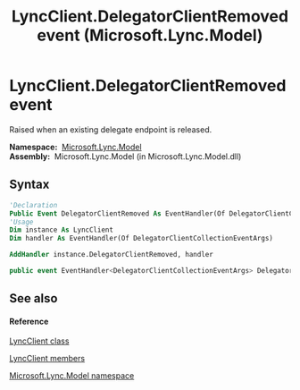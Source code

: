 ﻿---
title: LyncClient.DelegatorClientRemoved event (Microsoft.Lync.Model)
TOCTitle: DelegatorClientRemoved event
ms:assetid: E:Microsoft.Lync.Model.LyncClient.DelegatorClientRemoved_DI_3_UC_OCS14MrefLyncWPF
ms:mtpsurl: https://msdn.microsoft.com/en-us/library/microsoft.lync.model.lyncclient.delegatorclientremoved_di_3_uc_ocs14mreflyncwpf(v=office.15)
ms:contentKeyID: 48600276
ms.date: 07/28/2014
mtps_version: v=office.15
f1_keywords:
- Microsoft.Lync.Model.LyncClient.DelegatorClientRemoved
dev_langs:
- CSharp
- JScript
- VB
- other
---

# LyncClient.DelegatorClientRemoved event

Raised when an existing delegate endpoint is released.

**Namespace:**  [Microsoft.Lync.Model](microsoft-lync-model-namespace_2.md)  
**Assembly:**  Microsoft.Lync.Model (in Microsoft.Lync.Model.dll)

## Syntax

``` vb
'Declaration
Public Event DelegatorClientRemoved As EventHandler(Of DelegatorClientCollectionEventArgs)
'Usage
Dim instance As LyncClient
Dim handler As EventHandler(Of DelegatorClientCollectionEventArgs)

AddHandler instance.DelegatorClientRemoved, handler
```

``` csharp
public event EventHandler<DelegatorClientCollectionEventArgs> DelegatorClientRemoved
```

## See also

#### Reference

[LyncClient class](lyncclient-class-microsoft-lync-model_2.md)

[LyncClient members](lyncclient-members-microsoft-lync-model_2.md)

[Microsoft.Lync.Model namespace](microsoft-lync-model-namespace_2.md)

